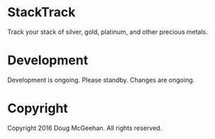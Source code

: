 # StackTrack
Track your stack of silver, gold, platinum, and other precious metals.

# Development
Development is ongoing. Please standby. Changes are ongoing.

# Copyright
Copyright 2016 Doug McGeehan. All rights reserved.
